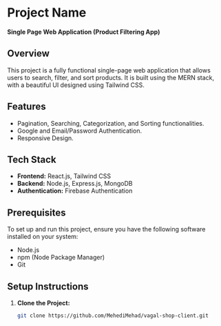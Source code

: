 # Project Name

**Single Page Web Application (Product Filtering App)**

## Overview

This project is a fully functional single-page web application that allows users to search, filter, and sort products. It is built using the MERN stack, with a beautiful UI designed using Tailwind CSS.

## Features

- Pagination, Searching, Categorization, and Sorting functionalities.
- Google and Email/Password Authentication.
- Responsive Design.

## Tech Stack

- **Frontend:** React.js, Tailwind CSS
- **Backend:** Node.js, Express.js, MongoDB
- **Authentication:** Firebase Authentication

## Prerequisites

To set up and run this project, ensure you have the following software installed on your system:

- Node.js
- npm (Node Package Manager)
- Git

## Setup Instructions

1. **Clone the Project:**
   ```bash
   git clone https://github.com/MehediMehad/vagal-shop-client.git
   ```
